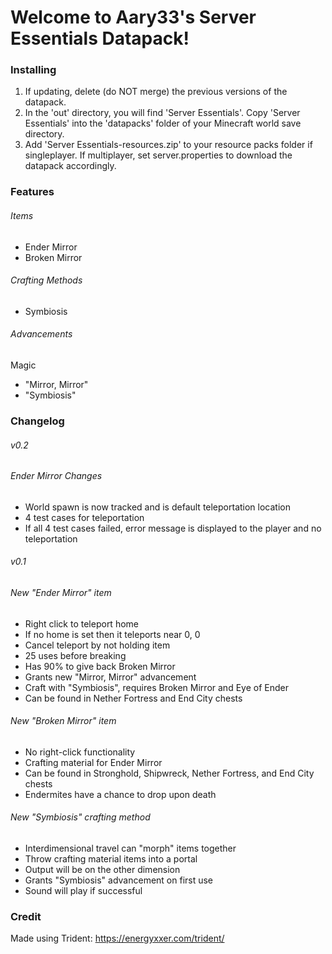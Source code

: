 # Welcome to Aary33's Server Essentials Datapack!

### Installing
1. If updating, delete (do NOT merge) the previous versions of the datapack.
2. In the 'out' directory, you will find 'Server Essentials'. Copy 'Server Essentials' into the 'datapacks' folder of your Minecraft world save directory.
3. Add 'Server Essentials-resources.zip' to your resource packs folder if singleplayer. If multiplayer, set server.properties to download the datapack accordingly.
### Features
###### Items
- Ender Mirror
- Broken Mirror
###### Crafting Methods
- Symbiosis
###### Advancements
Magic
- "Mirror, Mirror"
- "Symbiosis"

### Changelog

###### v0.2
###### Ender Mirror Changes
- World spawn is now tracked and is default teleportation location
- 4 test cases for teleportation
- If all 4 test cases failed, error message is displayed to the player and no teleportation

###### v0.1
###### New "Ender Mirror" item
- Right click to teleport home
- If no home is set then it teleports near 0, 0
- Cancel teleport by not holding item
- 25 uses before breaking
- Has 90% to give back Broken Mirror
- Grants new "Mirror, Mirror" advancement
- Craft with "Symbiosis", requires Broken Mirror and Eye of Ender
- Can be found in Nether Fortress and End City chests
  
###### New "Broken Mirror" item
- No right-click functionality
- Crafting material for Ender Mirror
- Can be found in Stronghold, Shipwreck, Nether Fortress, and End City chests
- Endermites have a chance to drop upon death
    
###### New "Symbiosis" crafting method
- Interdimensional travel can "morph" items together
- Throw crafting material items into a portal
- Output will be on the other dimension
- Grants "Symbiosis" advancement on first use
- Sound will play if successful

### Credit
Made using Trident: https://energyxxer.com/trident/

